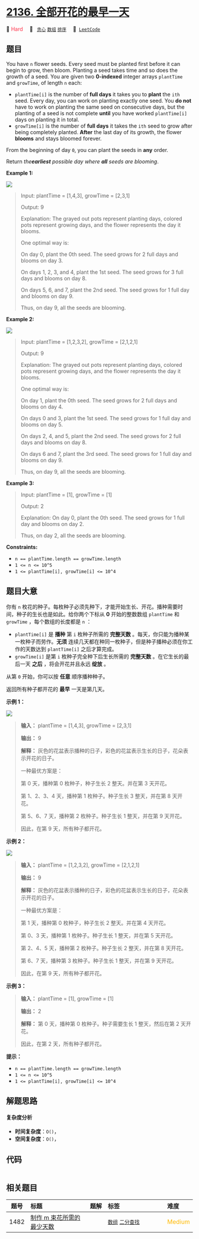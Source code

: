# [2136. 全部开花的最早一天](https://leetcode.com/problems/earliest-possible-day-of-full-bloom)

🔴 <font color=#ff334b>Hard</font>&emsp; 🔖&ensp; [`贪心`](/leetcode/outline/tag/greedy.md) [`数组`](/leetcode/outline/tag/array.md) [`排序`](/leetcode/outline/tag/sorting.md)&emsp; 🔗&ensp;[`LeetCode`](https://leetcode.com/problems/earliest-possible-day-of-full-bloom)


## 题目

You have `n` flower seeds. Every seed must be planted first before it can
begin to grow, then bloom. Planting a seed takes time and so does the growth
of a seed. You are given two **0-indexed** integer arrays `plantTime` and
`growTime`, of length `n` each:

  * `plantTime[i]` is the number of **full days** it takes you to **plant** the `ith` seed. Every day, you can work on planting exactly one seed. You **do not** have to work on planting the same seed on consecutive days, but the planting of a seed is not complete **until** you have worked `plantTime[i]` days on planting it in total.
  * `growTime[i]` is the number of **full days** it takes the `ith` seed to grow after being completely planted. **After** the last day of its growth, the flower **blooms** and stays bloomed forever.

From the beginning of day `0`, you can plant the seeds in **any** order.

Return _the**earliest** possible day where **all** seeds are blooming_.



**Example 1:**

![](https://assets.leetcode.com/uploads/2021/12/21/1.png)

> Input: plantTime = [1,4,3], growTime = [2,3,1]
> 
> Output: 9
> 
> Explanation: The grayed out pots represent planting days, colored pots represent growing days, and the flower represents the day it blooms.
> 
> One optimal way is:
> 
> On day 0, plant the 0th seed. The seed grows for 2 full days and blooms on day 3.
> 
> On days 1, 2, 3, and 4, plant the 1st seed. The seed grows for 3 full days and blooms on day 8.
> 
> On days 5, 6, and 7, plant the 2nd seed. The seed grows for 1 full day and blooms on day 9.
> 
> Thus, on day 9, all the seeds are blooming.

**Example 2:**

![](https://assets.leetcode.com/uploads/2021/12/21/2.png)

> Input: plantTime = [1,2,3,2], growTime = [2,1,2,1]
> 
> Output: 9
> 
> Explanation: The grayed out pots represent planting days, colored pots represent growing days, and the flower represents the day it blooms.
> 
> One optimal way is:
> 
> On day 1, plant the 0th seed. The seed grows for 2 full days and blooms on day 4.
> 
> On days 0 and 3, plant the 1st seed. The seed grows for 1 full day and blooms on day 5.
> 
> On days 2, 4, and 5, plant the 2nd seed. The seed grows for 2 full days and blooms on day 8.
> 
> On days 6 and 7, plant the 3rd seed. The seed grows for 1 full day and blooms on day 9.
> 
> Thus, on day 9, all the seeds are blooming.

**Example 3:**

> Input: plantTime = [1], growTime = [1]
> 
> Output: 2
> 
> Explanation: On day 0, plant the 0th seed. The seed grows for 1 full day and blooms on day 2.
> 
> Thus, on day 2, all the seeds are blooming.

**Constraints:**

  * `n == plantTime.length == growTime.length`
  * `1 <= n <= 10^5`
  * `1 <= plantTime[i], growTime[i] <= 10^4`


## 题目大意

你有 `n` 枚花的种子。每枚种子必须先种下，才能开始生长、开花。播种需要时间，种子的生长也是如此。给你两个下标从 **0** 开始的整数数组
`plantTime` 和 `growTime` ，每个数组的长度都是 `n` ：

  * `plantTime[i]` 是 **播种** 第 `i` 枚种子所需的 **完整天数** 。每天，你只能为播种某一枚种子而劳作。**无须** 连续几天都在种同一枚种子，但是种子播种必须在你工作的天数达到 `plantTime[i]` 之后才算完成。
  * `growTime[i]` 是第 `i` 枚种子完全种下后生长所需的 **完整天数** 。在它生长的最后一天 **之后** ，将会开花并且永远 **绽放** 。

从第 `0` 开始，你可以按 **任意** 顺序播种种子。

返回所有种子都开花的 **最早** 一天是第几天。



**示例 1：**

![](https://assets.leetcode.com/uploads/2021/12/21/1.png)

> 
> 
> 
> 
> 
> **输入：** plantTime = [1,4,3], growTime = [2,3,1]
> 
> **输出：** 9
> 
> **解释：** 灰色的花盆表示播种的日子，彩色的花盆表示生长的日子，花朵表示开花的日子。
> 
> 一种最优方案是：
> 
> 第 0 天，播种第 0 枚种子，种子生长 2 整天。并在第 3 天开花。
> 
> 第 1、2、3、4 天，播种第 1 枚种子。种子生长 3 整天，并在第 8 天开花。
> 
> 第 5、6、7 天，播种第 2 枚种子。种子生长 1 整天，并在第 9 天开花。
> 
> 因此，在第 9 天，所有种子都开花。 
> 
> 

**示例 2：**

![](https://assets.leetcode.com/uploads/2021/12/21/2.png)

> 
> 
> 
> 
> 
> **输入：** plantTime = [1,2,3,2], growTime = [2,1,2,1]
> 
> **输出：** 9
> 
> **解释：** 灰色的花盆表示播种的日子，彩色的花盆表示生长的日子，花朵表示开花的日子。 
> 
> 一种最优方案是：
> 
> 第 1 天，播种第 0 枚种子，种子生长 2 整天。并在第 4 天开花。
> 
> 第 0、3 天，播种第 1 枚种子。种子生长 1 整天，并在第 5 天开花。
> 
> 第 2、4、5 天，播种第 2 枚种子。种子生长 2 整天，并在第 8 天开花。
> 
> 第 6、7 天，播种第 3 枚种子。种子生长 1 整天，并在第 9 天开花。
> 
> 因此，在第 9 天，所有种子都开花。 
> 
> 

**示例 3：**

> 
> 
> 
> 
> 
> **输入：** plantTime = [1], growTime = [1]
> 
> **输出：** 2
> 
> **解释：** 第 0 天，播种第 0 枚种子。种子需要生长 1 整天，然后在第 2 天开花。
> 
> 因此，在第 2 天，所有种子都开花。
> 
> 



**提示：**

  * `n == plantTime.length == growTime.length`
  * `1 <= n <= 10^5`
  * `1 <= plantTime[i], growTime[i] <= 10^4`


## 解题思路

#### 复杂度分析

- **时间复杂度**：`O()`，
- **空间复杂度**：`O()`，

## 代码

```javascript

```

## 相关题目

| 题号 | 标题 | 题解 | 标签 | 难度 |
| :------: | :------ | :------: | :------ | :------ |
| 1482 | [制作 m 束花所需的最少天数](https://leetcode.com/problems/minimum-number-of-days-to-make-m-bouquets) |  |  [`数组`](/leetcode/outline/tag/array.md) [`二分查找`](/leetcode/outline/tag/binary-search.md) | <font color=#ffb800>Medium</font> |

<style>
.blue {
    background-color: #096dd9;
    padding: 0.25rem 0.5rem;
    margin: 0;
    font-size: 0.85em;
    border-radius: 3px;
    color: white;
    font-weight: 500;
}
table th:first-of-type { width: 10%; }
table th:nth-of-type(2) { width: 35%; }
table th:nth-of-type(3) { width: 10%; }
table th:nth-of-type(4) { width: 35%; }
table th:nth-of-type(5) { width: 10%; }
</style>

